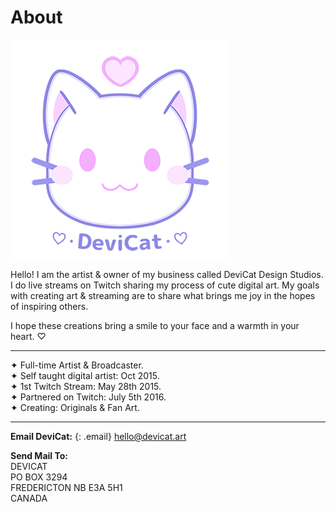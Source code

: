 # About
![](img/dc.png)

Hello! I am the artist & owner of my business called DeviCat Design Studios. I do live streams on Twitch sharing my process of cute digital art. My goals with creating art & streaming are to share what brings me joy in the hopes of inspiring others.

I hope these creations bring a smile to your face and a warmth in your heart. ♡

---
✦ Full-time Artist & Broadcaster. <br>
✦ Self taught digital artist: Oct 2015. <br>
✦ 1st Twitch Stream: May 28th 2015. <br>
✦ Partnered on Twitch: July 5th 2016. <br>
✦ Creating: Originals & Fan Art. <br>

---
<!-- ---
--- -->

**Email DeviCat:**
{: .email}
[hello@devicat.art](mailto:hello@devicat.art)

**Send Mail To:** <br>
DEVICAT <br>
PO BOX 3294 <br>
FREDERICTON NB E3A 5H1 <br>
CANADA <br>
